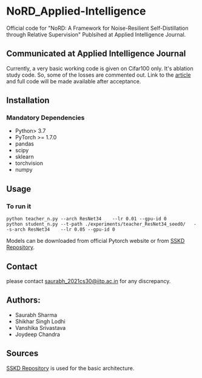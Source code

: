 # NoRD_Applied-Intelligence
Official code for "NoRD: A Framework for Noise-Resilient Self-Distillation through Relative Supervision" Publsihed at Applied Intelligence Journal.

## Communicated at Applied Intelligence Journal
Currently, a very basic working code is given on Cifar100 only. It's ablation study code. So, some of the losses are commented out. Link to the [article](https://link.springer.com/article/10.1007/s10489-025-06355-y) and full code will be made available after acceptance.

## Installation
### Mandatory Dependencies
* Python> 3.7
* PyTorch >= 1.7.0
* pandas
* scipy
* sklearn
* torchvision
* numpy



## Usage


### To run it
```shell script
python teacher_n.py --arch ResNet34    --lr 0.01 --gpu-id 0
python student_n.py --t-path ./experiments/teacher_ResNet34_seed0/   --s-arch ResNet34    --lr 0.05 --gpu-id 0
```
Models can be downloaded from official Pytorch website or from [SSKD Repository](https://github.com/xuguodong03/SSKD).


## Contact

please contact saurabh_2021cs30@iitp.ac.in for any discrepancy.


## Authors:

* Saurabh Sharma
* Shikhar Singh Lodhi
* Vanshika Srivastava
* Joydeep Chandra

## Sources
[SSKD Repository](https://github.com/xuguodong03/SSKD) is used for the basic architecture.
